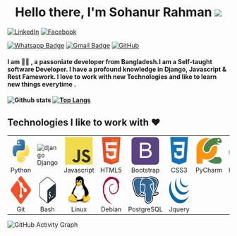 <h1 align="center"> Hello there, I'm Sohanur Rahman <img src="https://media.giphy.com/media/hvRJCLFzcasrR4ia7z/giphy.gif" width="25px"> </h1>
<a href="https://www.linkedin.com/in/sohanur-rahman-6a5618114/" target="_blank"><img src="https://img.shields.io/badge/LinkedIn-%230077B5.svg?&style=flat-square&logo=linkedin&logoColor=white" alt="LinkedIn"></a>
<a href="https://www.facebook.com/tashin.sams/" target="_blank"><img src="https://img.shields.io/badge/Facebook-%231877F2.svg?&style=flat-square&logo=facebook&logoColor=white" alt="Facebook"></a>

[![Whatsapp Badge](https://img.shields.io/badge/-Whatsapp-4CA143?style=flat-square&labelColor=4CA143&logo=whatsapp&logoColor=white&link=https://api.whatsapp.com/send?phone=+8801990581913&text=Sohan)](https://api.whatsapp.com/send?phone=+8801990581913&text=Sohan)
[![Gmail Badge](https://img.shields.io/badge/-Gmail-c14438?style=flat-square&logo=Gmail&logoColor=white&link=mailto:sohan1997i@gmail.com)](mailto:sohan1997i@gmail.com)
[![GitHub](https://img.shields.io/badge/-GitHub-181717?style=flat-square&logo=github&link=https://github.com/Sohan1997i/)](https://github.com/Sohan1997i/)
  

<h4>I am 💇‍♂️ , a passoniate developer from Bangladesh.I am a Self-taught software Developer. I have a profound knowledge in Django, Javascript & Rest Famework. I love to work with new Technologies and like to learn new things everytime .<h4>

![Github stats](https://github-readme-stats.vercel.app/api?username=Sohan1997i&theme=radical&show_icons=true&count_private=true&hide=issues)
[![Top Langs](https://github-readme-stats.vercel.app/api/top-langs/?username=Sohan1997i&theme=radical&layout=compact)](https://github.com/Sohan1997i/)
  
<h2> Technologies I like to work with ❤️</h2>
 <table>
   <tr>
      <td>
        <img alt="python" height=64px src="https://raw.githubusercontent.com/devicons/devicon/master/icons/python/python-original.svg">
        <br> Python
     </td>
     <td>
      <img alt="django" height=64px src="https://cdn.worldvectorlogo.com/logos/django.svg">
       <br> Django 
     </td>
      <td align="center">
      <img alt="javascript" height=64px src="https://raw.githubusercontent.com/devicons/devicon/master/icons/javascript/javascript-original.svg">
      <br>Javascript
    </td>
      <td align="center">
       <img alt="html5" height=64px src="https://github.com/devicons/devicon/blob/master/icons/html5/html5-original.svg">
       <br> HTML5
     </td> 
     <td align="center">
      <img alt="bootstrap" height=64px src="https://raw.githubusercontent.com/devicons/devicon/master/icons/bootstrap/bootstrap-plain.svg">
      <br>Bootstrap
    </td>
     <td align="center">
       <img alt="css" height=64px src= "https://github.com/devicons/devicon/blob/master/icons/css3/css3-plain.svg">
       <br> CSS3
     </td>
     <td align="center">
       <img alt="pycahrm" height=64px src="https://github.com/devicons/devicon/blob/master/icons/pycharm/pycharm-original.svg">
       <br> PyCharm
     </td> 
     <td align="center">
       <img alt="docker" height=64px src="https://github.com/devicons/devicon/blob/master/icons/docker/docker-plain.svg">
       <br> Docker
     </td> 
   </tr>
   <tr>
     <td align="center">
       <img alt="git" height=64px src="https://github.com/devicons/devicon/blob/master/icons/git/git-original.svg">
       <br> Git
     </td>
        <td align="center">
       <img alt="bash" height=64px src="https://github.com/devicons/devicon/blob/master/icons/bash/bash-plain.svg">
       <br> Bash
     </td>
    <td align="center">
       <img alt="linux" height=64px src="https://github.com/devicons/devicon/blob/master/icons/linux/linux-original.svg">
       <br> Linux
     </td>   
    <td align="center">
       <img alt="sql" height=64px src="https://github.com/devicons/devicon/blob/master/icons/debian/debian-original.svg">
       <br> Debian
     </td> 
       <td align="center">
       <img alt="Posql" height=64px src="https://github.com/devicons/devicon/blob/master/icons/postgresql/postgresql-original.svg">
       <br> PostgreSQL
     </td> 
          <td align="center">
       <img alt="jquery" height=64px src="https://github.com/devicons/devicon/blob/master/icons/jquery/jquery-original.svg">
       <br> Jquery
     </td> 

   </tr>

 </table>
 





![GitHub Activity Graph](https://activity-graph.herokuapp.com/graph?username=Sohan1997i&theme=react-dark) 

<!--
**yeazin/yeazin** is a ✨ _special_ ✨ repository because its `README.md` (this file) appears on your GitHub profile.

Here are some ideas to get you started:

- 👋 Hi, I’m @Sohan1997i
- 👀 I’m interested in to learn latest technolgy and use it to proper way.
- 🌱 I’m currently learning advance python and trying to update my programming skils.
- 💞️ I’m looking to collaborate on our new organization LazyEnthusiast.

<!---
Sohan1997i/Sohan1997i is a ✨ special ✨ repository because its `README.md` (this file) appears on your GitHub profile.
You can click the Preview link to take a look at your changes.
--->
